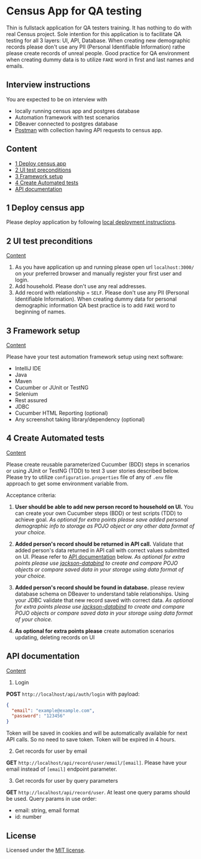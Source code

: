 # Census App for QA testing

Thin is fullstack application for QA testers training. It has nothing to do with real Census project. Sole intention for this application is to facilitate QA testing for all 3 layers: UI, API, Database. When creating new demographic records please don't use any PII (Personal Identifiable Information) rathe please create records of unreal people. Good practice for QA environment when creating dummy data is to utilize `FAKE` word in first and last names and emails.

## Interview instructions

You are expected to be on interview with

- locally running census app and postgres database
- Automation framework with test scenarios
- DBeaver connected to postgres database
- [Postman](https://www.postman.com/) with collection having API requests to census app.

## Content

- [1 Deploy census app](#1-deploy-census-app)
- [2 UI test preconditions](#2-ui-test-preconditions)
- [3 Framework setup](#3-framework-setup)
- [4 Create Automated tests](#4-create-automated-tests)
- [API documentation](#api-documentation)

## 1 Deploy census app

Please deploy application by following [local deployment instructions](my_support/local_deployment_instructions.md).

## 2 UI test preconditions

[Content](#content)

1. As you have application up and running please open url `localhost:3000/` on your preferred browser and manually register your first user and login.
2. Add household. Please don't use any real addresses.
3. Add record with relationship = `SELF`. Please don't use any PII (Personal Identifiable Information). When creating dummy data for personal demographic information QA best practice is to add `FAKE` word to beginning of names.

## 3 Framework setup

[Content](#content)

Please have your test automation framework setup using next software:

- IntelliJ IDE
- Java
- Maven
- Cucumber or JUnit or TestNG
- Selenium
- Rest assured
- JDBC
- Cucumber HTML Reporting (optional)
- Any screenshot taking library/dependency (optional)

## 4 Create Automated tests

[Content](#content)

Please create reusable parameterized Cucumber (BDD) steps in scenarios or using JUnit or TestNG (TDD) to test 3 user stories described below. Please try to utilize `configuration.properties` file of any of `.env` file approach to get some environment variable from.

Acceptance criteria:

1. **User should be able to add new person record to household on UI.**
   You can create your own Cucumber steps (BDD) or test scripts (TDD) to achieve goal. _As optional for extra points please save added personal demographic info to storage as POJO object or any other data format of your choice._

2. **Added person's record should be returned in API call.** Validate that added person's data returned in API call with correct values submitted on UI. Please refer to [API documentation](#api-documentation) below. _As optional for extra points please use [jackson-databind](https://github.com/FasterXML/jackson-databind) to create and compare POJO objects or compare saved data in your storage using data format of your choice._

3. **Added person's record should be found in database.** please review database schema on DBeaver to understand table relationships. Using your JDBC validate that new record saved with correct data. _As optional for extra points please use [jackson-databind](https://github.com/FasterXML/jackson-databind) to create and compare POJO objects or compare saved data in your storage using data format of your choice._

4. **As optional for extra points please** create automation scenarios updating, deleting records on UI

## API documentation

[Content](#content)

1. Login

**POST** `http://localhost/api/auth/login` with payload:

```json
{
  "email": "example@example.com",
  "password": "123456"
}
```

Token will be saved in cookies and will be automatically available for next API calls. So no need to save token. Token will be expired in 4 hours.

2. Get records for user by email

**GET** `http://localhost/api/record/user/email/[email]`. Please have your email instead of `[email]` endpoint parameter.

3. Get records for user by query parameters

**GET** `http://localhost/api/record/user`. At least one query params should be used. Query params in use order:

- email: string, email format
- id: number

## License

Licensed under the [MIT license](LICENSE.md).
